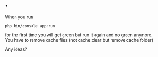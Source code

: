 .
=
When you run 

```
php bin/console app:run
```

for the first time you will get green but run it again and no green anymore. 
You have to remove cache files (not cache:clear but remove cache folder)

Any ideas?